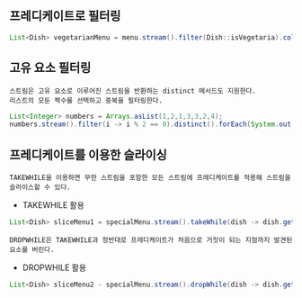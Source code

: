 프레디케이트로 필터링
-----

```Java
List<Dish> vegetarianMenu = menu.stream().filter(Dish::isVegetaria).collect(toList()); // 채식 요리인지 확인하는 메서드 참조
```

고유 요소 필터링
-----

```
스트림은 고유 요소로 이루어진 스트림을 반환하는 distinct 메서드도 지원한다.
리스트의 모둔 짝수를 선택하고 중복을 필터링한다.
```
```Java
List<Integer> numbers = Arrays.asList(1,2,1,3,3,2,4);
numbers.stream().filter(i -> i % 2 == 0).distinct().forEach(System.out::println);
```

프레디케이트를 이용한 슬라이싱
----

```
TAKEWHILE을 이용하면 무한 스트림을 포함한 모든 스트림에 프레디케이트를 적용해 스트림을 슬라이스할 수 있다.
```
+ TAKEWHILE 활용
```Java
List<Dish> sliceMenu1 = specialMenu.stream().takeWhile(dish -> dish.getCalories() < 320).collect(toList());
```

```
DROPWHILE은 TAKEWHILE과 정반대로 프레디케이트가 처음으로 거짓이 되는 지점까지 발견된 요소를 버린다.
```
+ DROPWHILE 활용
```Java
List<Dish> sliceMenu2 - specialMenu.stream().dropWhile(dish -> dish.getCalories() < 320).collect(toList());
```


